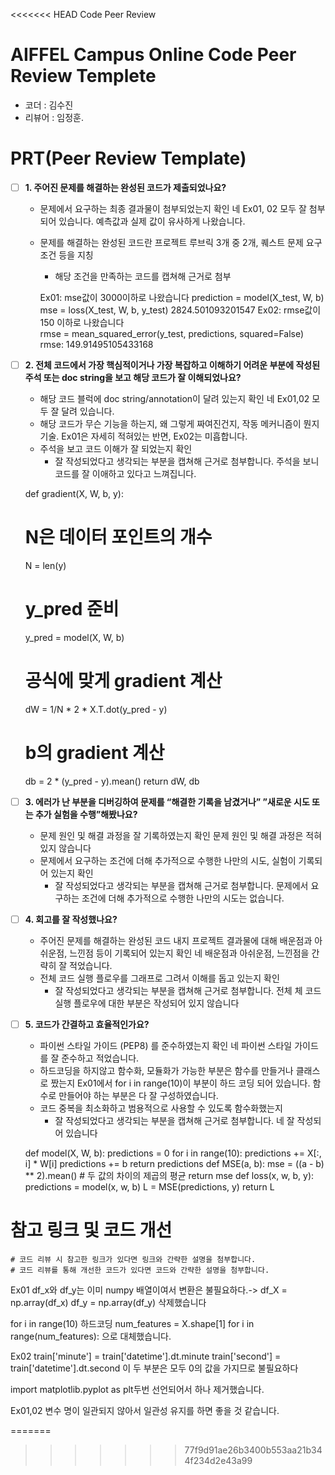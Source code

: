 <<<<<<< HEAD
Code Peer Review

# AIFFEL Campus Online Code Peer Review Templete
- 코더 : 김수진
- 리뷰어 : 임정훈.


# PRT(Peer Review Template)
- [ ]  **1. 주어진 문제를 해결하는 완성된 코드가 제출되었나요?**
    - 문제에서 요구하는 최종 결과물이 첨부되었는지 확인
    네 Ex01, 02 모두 잘 첨부 되어 있습니다. 예측값과 실제 값이 유사하게 나왔습니다.
    - 문제를 해결하는 완성된 코드란 프로젝트 루브릭 3개 중 2개, 
    퀘스트 문제 요구조건 등을 지칭
        - 해당 조건을 만족하는 코드를 캡쳐해 근거로 첨부
        
        Ex01:  mse값이 3000이하로 나왔습니다
        prediction = model(X_test, W, b)
        mse = loss(X_test, W, b, y_test)
        2824.501093201547
        Ex02: rmse값이 150 이하로 나왔습니다     
        rmse = mean_squared_error(y_test, predictions, squared=False)
        rmse:  149.91495105433168
    
- [ ]  **2. 전체 코드에서 가장 핵심적이거나 가장 복잡하고 이해하기 어려운 부분에 작성된 
주석 또는 doc string을 보고 해당 코드가 잘 이해되었나요?**
    - 해당 코드 블럭에 doc string/annotation이 달려 있는지 확인
    네 Ex01,02 모두 잘 달려 있습니다.
    - 해당 코드가 무슨 기능을 하는지, 왜 그렇게 짜여진건지, 작동 메커니즘이 뭔지 기술.
    Ex01은 자세히 적혀있는 반면, Ex02는 미흡합니다.
    - 주석을 보고 코드 이해가 잘 되었는지 확인
        - 잘 작성되었다고 생각되는 부분을 캡쳐해 근거로 첨부합니다.
    주석을 보니 코드를 잘 이애하고 있다고 느껴집니다.
    
    def gradient(X, W, b, y):
    # N은 데이터 포인트의 개수
    N = len(y)
    
    # y_pred 준비
    y_pred = model(X, W, b)
    
    # 공식에 맞게 gradient 계산
    dW = 1/N * 2 * X.T.dot(y_pred - y)
        
    # b의 gradient 계산
    db = 2 * (y_pred - y).mean()
    return dW, db
        
        
        
- [ ]  **3. 에러가 난 부분을 디버깅하여 문제를 “해결한 기록을 남겼거나” 
”새로운 시도 또는 추가 실험을 수행”해봤나요?**
    - 문제 원인 및 해결 과정을 잘 기록하였는지 확인
    문제 원인 및 해결 과정은 적혀 있지 않습니다
    - 문제에서 요구하는 조건에 더해 추가적으로 수행한 나만의 시도, 
    실험이 기록되어 있는지 확인
        - 잘 작성되었다고 생각되는 부분을 캡쳐해 근거로 첨부합니다.
    문제에서 요구하는 조건에 더해 추가적으로 수행한 나만의 시도는 없습니다.
        
- [ ]  **4. 회고를 잘 작성했나요?**
    - 주어진 문제를 해결하는 완성된 코드 내지 프로젝트 결과물에 대해
    배운점과 아쉬운점, 느낀점 등이 기록되어 있는지 확인
    네 배운점과 아쉬운점, 느낀점을 간략히 잘 적었습니다.
    - 전체 코드 실행 플로우를 그래프로 그려서 이해를 돕고 있는지 확인
        - 잘 작성되었다고 생각되는 부분을 캡쳐해 근거로 첨부합니다.
    전체 체 코드 실행 플로우에 대한 부분은 작성되어 있지 않습니다
        
        
- [ ]  **5. 코드가 간결하고 효율적인가요?**
    - 파이썬 스타일 가이드 (PEP8) 를 준수하였는지 확인
    네 파이썬 스타일 가이드를 잘 준수하고 적었습니다.
    - 하드코딩을 하지않고 함수화, 모듈화가 가능한 부분은 함수를 만들거나 클래스로 짰는지
    Ex01에서 for i in range(10)이 부분이 하드 코딩 되어 있습니다. 함수로 만들어야 하는 부분은 다 잘 구성하였습니다.
    - 코드 중복을 최소화하고 범용적으로 사용할 수 있도록 함수화했는지
        - 잘 작성되었다고 생각되는 부분을 캡쳐해 근거로 첨부합니다.
    네 잘 작성되어 있습니다
        
    def model(X, W, b):
    predictions = 0
    for i in range(10):
        predictions += X[:, i] * W[i]
    predictions += b
    return predictions
    def MSE(a, b):
          mse = ((a - b) ** 2).mean()  # 두 값의 차이의 제곱의 평균
          return mse
    def loss(x, w, b, y):
        predictions = model(x, w, b)
        L = MSE(predictions, y)
        return L


# 참고 링크 및 코드 개선
```
# 코드 리뷰 시 참고한 링크가 있다면 링크와 간략한 설명을 첨부합니다.
# 코드 리뷰를 통해 개선한 코드가 있다면 코드와 간략한 설명을 첨부합니다.
```
Ex01
df_x와 df_y는 이미 numpy 배열이여서 변환은 불필요하다.->
df_X = np.array(df_x)
df_y = np.array(df_y)
삭제했습니다

for i in range(10) 하드코딩
num_features = X.shape[1]
for i in range(num_features):
으로 대체했습니다.

Ex02
train['minute'] = train['datetime'].dt.minute
train['second'] = train['datetime'].dt.second
이 두 부분은 모두 0의 값을 가지므로 불필요하다

import matplotlib.pyplot as plt두번 선언되어서 하나 제거했습니다.

Ex01,02
변수 명이 일관되지 않아서 일관성 유지를 하면 좋을 것 같습니다.

=======

>>>>>>> 77f9d91ae26b3400b553aa21b344f234d2e43a99
